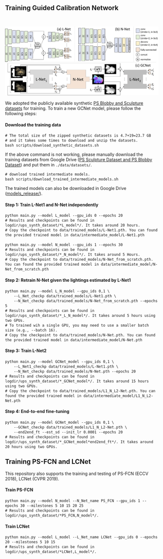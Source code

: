 ## Training Guided Calibration Network
<br>
<p align="center">
    <img src='../images/UPS-GCNet.jpg' width="800" >
</p>

We adopted the publicly available synthetic [PS Blobby and Sculpture datasets](https://github.com/guanyingc/PS-FCN) for training.
To train a new GCNet model, please follow the following steps:

#### Download the training data
```shell
# The total size of the zipped synthetic datasets is 4.7+19=23.7 GB 
# and it takes some times to download and unzip the datasets.
bash scripts/download_synthetic_datasets.sh
```
If the above command is not working, please manually download the training datasets from Google Drive ([PS Sculpture Dataset and PS Blobby Dataset](https://drive.google.com/drive/folders/1VxrPsV8Pg28JCcMZklW1LcBFm4crhK0F?usp=sharing)) and put them in `./data/datasets/`.

```shell
# download trained intermediate models.
bash scripts/download_trained_intermediate_models.sh
```
The trained models can also be downloaded in Google Drive ([models_release/](https://drive.google.com/drive/folders/19_GYdF2_kPUqmGxdRDkRCT7smokjiE3Z?usp=sharing)).

#### Step 1: Train L-Net1 and N-Net independently
```shell
python main.py --model L_model --gpu_ids 0 --epochs 20
# Results and checkpoints can be found in logdir/ups_synth_dataset/*L_model*/. It takes around 20 hours. 
# Copy the checkpoint to data/trained_models/L-Net1.pth. You can found the provided trained model in data/intermediate_model/L-Net1.pth

python main.py --model N_model --gpu_ids 1 --epochs 30
# Results and checkpoints can be found in logdir/ups_synth_dataset/*_N_model*/. It takes around 5 Hours. 
# Copy the checkpoint to data/trained_models/N-Net_from_scratch.pth. You can found the provided trained model in data/intermediate_model/N-Net_from_scratch.pth
```

#### Step 2: Retrain N-Net given the lightings estimated by L-Net1
```shell
python main.py --model L_N_model --gpu_ids 0,1 \
    --L_Net_checkp data/trained_models/L-Net1.pth \
    --N_Net_checkp data/trained_models/N-Net_from_scratch.pth --epochs 5
# Results and checkpoints can be found in logdir/ups_synth_dataset/*_L_N_model*/. It takes around 5 hours using two GPUs.
# To trained wih a single GPU, you may need to use a smaller batch size (e.g., --batch 16).
# Copy the checkpoint to data/trained_models/N-Net.pth. You can found the provided trained model in data/intermediate_model/N-Net.pth
```

#### Step 3: Train L-Net2
```shell
python main.py --model GCNet_model --gpu_ids 0,1 \
    --L_Net1_checkp data/trained_models/L-Net1.pth \
    --N_Net_checkp data/trained_models/N-Net.pth --epochs 20
# Results and checkpoints can be found in logdir/ups_synth_dataset/*_GCNet_model*/. It takes around 15 hours using two GPUs. 
# Copy the checkpoint to data/trained_models/L1_N_L2-Net.pth. You can found the provided trained model in data/intermediate_model/L1_N_L2-Net.pth
```

#### Step 4: End-to-end fine-tuning
```shell
python main.py --model GCNet_model --gpu_ids 0,1 \
    --GCNet_checkp data/trained_models/L1_N_L2-Net.pth \
    --end2end_ft --est_sd --init_lr 0.0001 --epochs 20 
# Results and checkpoints can be found in logdir/ups_synth_dataset/*_GCNet_model*end2end_ft*/. It takes around 20 hours using two GPUs. 
```

## Training PS-FCN and LCNet
This repository also supports the training and testing of PS-FCN (ECCV 2018), LCNet (CVPR 2019).

#### Train PS-FCN
```shell
python main.py --model N_model --N_Net_name PS_FCN --gpu_ids 1 --epochs 30 --milestones 5 10 15 20 25
# Results and checkpoints can be found in logdir/ups_synth_dataset/*PS_FCN,N_model*/.
```

#### Train LCNet
```shell
python main.py --model L_model --L_Net_name LCNet --gpu_ids 0 --epochs 20 --milestones 5 10 15
# Results and checkpoints can be found in logdir/ups_synth_dataset/*LCNet,L_model*/.
```
